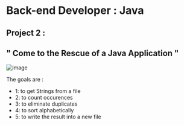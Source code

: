 # Back-end Developer : Java

## Project 2 :

## " Come to the Rescue of a Java Application "

![image](https://github.com/strashi/Project_DA_Java_EN_Come_to_the_Rescue_of_a_Java_Application/assets/94161747/29f91f6e-125b-4b06-9f85-22469f346fed)

The goals are :
- 1: to get Strings from a file
- 2: to count occurences
- 3: to eliminate duplicates
- 4: to sort alphabetically
- 5: to write the result into a new file 
